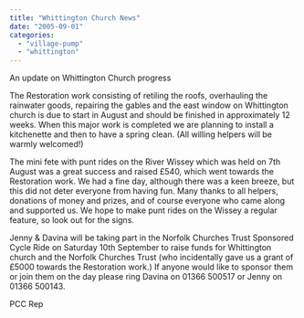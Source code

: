 ```yaml
---
title: "Whittington Church News"
date: "2005-09-01"
categories: 
  - "village-pump"
  - "whittington"
---
```


An update on Whittington Church progress

The Restoration work consisting of retiling the roofs, overhauling the rainwater goods, repairing the gables and the east window on Whittington church is due to start in August and should be finished in approximately 12 weeks. When this major work is completed we are planning to install a kitchenette and then to have a spring clean. (All willing helpers will be warmly welcomed!)

The mini fete with punt rides on the River Wissey which was held on 7th August was a great success and raised £540, which went towards the Restoration work. We had a fine day, although there was a keen breeze, but this did not deter everyone from having fun. Many thanks to all helpers, donations of money and prizes, and of course everyone who came along and supported us. We hope to make punt rides on the Wissey a regular feature, so look out for the signs.

Jenny & Davina will be taking part in the Norfolk Churches Trust Sponsored Cycle Ride on Saturday 10th September to raise funds for Whittington church and the Norfolk Churches Trust (who incidentally gave us a grant of £5000 towards the Restoration work.) If anyone would like to sponsor them or join them on the day please ring Davina on 01366 500517 or Jenny on 01366 500143.

PCC Rep
